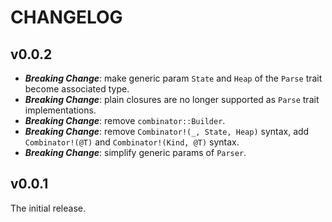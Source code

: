 # CHANGELOG

## v0.0.2

- **_Breaking Change_**: make generic param `State` and `Heap` of the `Parse` trait become associated type.
- **_Breaking Change_**: plain closures are no longer supported as `Parse` trait implementations.
- **_Breaking Change_**: remove `combinator::Builder`.
- **_Breaking Change_**: remove `Combinator!(_, State, Heap)` syntax, add `Combinator!(@T)` and `Combinator!(Kind, @T)` syntax.
- **_Breaking Change_**: simplify generic params of `Parser`.

## v0.0.1

The initial release.
